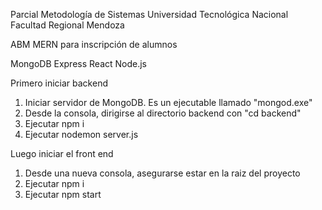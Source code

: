 Parcial Metodología de Sistemas
Universidad Tecnológica Nacional
Facultad Regional Mendoza

ABM MERN para inscripción de alumnos

MongoDB
Express
React
Node.js

Primero iniciar backend
1. Iniciar servidor de MongoDB. Es un ejecutable llamado "mongod.exe" 
2. Desde la consola, dirigirse al directorio backend con "cd backend"
3. Ejecutar npm i
4. Ejecutar nodemon server.js

Luego iniciar el front end
1. Desde una nueva consola, asegurarse estar en la raiz del proyecto
2. Ejecutar npm i
3. Ejecutar npm start
